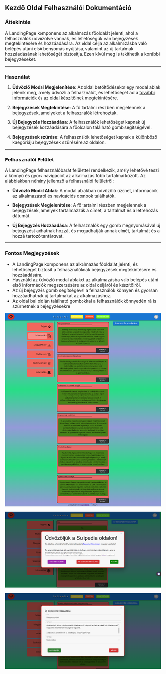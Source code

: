 ## Kezdő Oldal Felhasználói Dokumentáció

### Áttekintés

A LandingPage komponens az alkalmazás főoldalát jelenti, ahol a felhasználók üdvözölve vannak, és lehetőségük van bejegyzések megtekintésére és hozzáadására. Az oldal célja az alkalmazásba való belépés utáni első benyomás nyújtása, valamint az új tartalmak hozzáadásának lehetőségét biztosítja. Ezen kívül meg is tekithetik a korábbi bejegyzéseket.

---

### Használat

1. **Üdvözlő Modal Megjelenítése**: Az oldal betöltődésekor egy modal ablak jelenik meg, amely üdvözli a felhasználót, és lehetőséget ad a [további információk](LearnMoreFelhasznaloi.md) és az [oldal készítői](AboutUsFelhasznaloi.md)nek megtekintésére.
   
2. **Bejegyzések Megtekintése**: A fő tartalmi részben megjelennek a bejegyzések, amelyeket a felhasználók létrehoztak.

3. **Új Bejegyzés Hozzáadása**: A felhasználók lehetőséget kapnak új bejegyzések hozzáadására a főoldalon található gomb segítségével.

4. **Bejegyzések szürése**: A felhasználók lehetőséget kapnak a különböző kaegóriájú bejegyzések szűrésére az oldalon.

---

### Felhasználói Felület

A LandingPage felhasználóbarát felülettel rendelkezik, amely lehetővé teszi a könnyű és gyors navigációt az alkalmazás főbb tartalmai között. Az alábbiakban néhány jellemző a felhasználói felületről:

- **Üdvözlő Modal Ablak**: A modal ablakban üdvözölő üzenet, információk az alkalmazásról és navigációs gombok találhatók.

- **Bejegyzések Megjelenítése**: A fő tartalmi részben megjelennek a bejegyzések, amelyek tartalmazzák a címet, a tartalmat és a létrehozás dátumát.

- **Új Bejegyzés Hozzáadása**: A felhasználók egy gomb megnyomásával új bejegyzést adhatnak hozzá, és megadhatják annak címét, tartalmát és a hozzá tartozó tantárgyat.

---

### Fontos Megjegyzések

- A LandingPage komponens az alkalmazás főoldalát jelenti, és lehetőséget biztosít a felhasználóknak bejegyzések megtekintésére és hozzáadására.
- Használd az üdvözlő modal ablakot az alkalmazásba való belépés utáni első információk megszerzésére az oldal céljáról és készítőiről.
- Az új bejegyzés gomb segítségével a felhasználók könnyen és gyorsan hozzáadhatnak új tartalmakat az alkalmazáshoz.
- Az oldal bal oldlán található gombokkal a felhasználók könnyedén rá is szürhetnek a bejegyzésekre


![Kezdő oldalon minden matematikai bejegyzés](./images/LandingAllPostsImg.png)

![Kezdő oldaolon üdvözlő modal](./images/LandingModalImg.png)

![Kezdő oldalon új bejegyzs hozzáadása](./images/landingNewPostImg.png)
